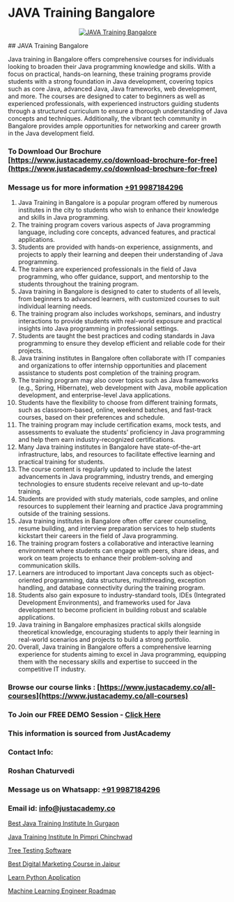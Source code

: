 # JAVA Training Bangalore

<p align="center">
  <a href="https://justacademy.co/course-detail/core-java-training">
    <img src="https://justacademy.co/storage2/course_image/1677245426_course_image.webp" alt="JAVA Training Bangalore">
  </a>
</p>
## JAVA Training Bangalore

Java training in Bangalore offers comprehensive courses for individuals looking to broaden their Java programming knowledge and skills. With a focus on practical, hands-on learning, these training programs provide students with a strong foundation in Java development, covering topics such as core Java, advanced Java, Java frameworks, web development, and more. The courses are designed to cater to beginners as well as experienced professionals, with experienced instructors guiding students through a structured curriculum to ensure a thorough understanding of Java concepts and techniques. Additionally, the vibrant tech community in Bangalore provides ample opportunities for networking and career growth in the Java development field.
### To Download Our Brochure [https://www.justacademy.co/download-brochure-for-free](https://www.justacademy.co/download-brochure-for-free)
### Message us for more information [+91 9987184296](https://api.whatsapp.com/send?phone=919987184296)
1) Java Training in Bangalore is a popular program offered by numerous institutes in the city to students who wish to enhance their knowledge and skills in Java programming.
2) The training program covers various aspects of Java programming language, including core concepts, advanced features, and practical applications.
3) Students are provided with hands-on experience, assignments, and projects to apply their learning and deepen their understanding of Java programming.
4) The trainers are experienced professionals in the field of Java programming, who offer guidance, support, and mentorship to the students throughout the training program.
5) Java training in Bangalore is designed to cater to students of all levels, from beginners to advanced learners, with customized courses to suit individual learning needs.
6) The training program also includes workshops, seminars, and industry interactions to provide students with real-world exposure and practical insights into Java programming in professional settings.
7) Students are taught the best practices and coding standards in Java programming to ensure they develop efficient and reliable code for their projects.
8) Java training institutes in Bangalore often collaborate with IT companies and organizations to offer internship opportunities and placement assistance to students post completion of the training program.
9) The training program may also cover topics such as Java frameworks (e.g., Spring, Hibernate), web development with Java, mobile application development, and enterprise-level Java applications.
10) Students have the flexibility to choose from different training formats, such as classroom-based, online, weekend batches, and fast-track courses, based on their preferences and schedule.
11) The training program may include certification exams, mock tests, and assessments to evaluate the students' proficiency in Java programming and help them earn industry-recognized certifications.
12) Many Java training institutes in Bangalore have state-of-the-art infrastructure, labs, and resources to facilitate effective learning and practical training for students.
13) The course content is regularly updated to include the latest advancements in Java programming, industry trends, and emerging technologies to ensure students receive relevant and up-to-date training.
14) Students are provided with study materials, code samples, and online resources to supplement their learning and practice Java programming outside of the training sessions.
15) Java training institutes in Bangalore often offer career counseling, resume building, and interview preparation services to help students kickstart their careers in the field of Java programming.
16) The training program fosters a collaborative and interactive learning environment where students can engage with peers, share ideas, and work on team projects to enhance their problem-solving and communication skills.
17) Learners are introduced to important Java concepts such as object-oriented programming, data structures, multithreading, exception handling, and database connectivity during the training program.
18) Students also gain exposure to industry-standard tools, IDEs (Integrated Development Environments), and frameworks used for Java development to become proficient in building robust and scalable applications.
19) Java training in Bangalore emphasizes practical skills alongside theoretical knowledge, encouraging students to apply their learning in real-world scenarios and projects to build a strong portfolio.
20) Overall, Java training in Bangalore offers a comprehensive learning experience for students aiming to excel in Java programming, equipping them with the necessary skills and expertise to succeed in the competitive IT industry.

### Browse our course links : [https://www.justacademy.co/all-courses](https://www.justacademy.co/all-courses) 
### To Join our FREE DEMO Session - [Click Here](https://www.justacademy.co/register-for-course-demo)


### This information is sourced from JustAcademy
### Contact Info:
### Roshan Chaturvedi
### Message us on Whatsapp: [+91 9987184296](https://api.whatsapp.com/send?phone=919987184296)
### Email id: [info@justacademy.co](mailto:info@justacademy.co)
                
[Best Java Training Institute In Gurgaon](https://www.linkedin.com/pulse/java-training-institute-gurgaon-justacademy-kolkata-kq0ie?trackingId=HE1wHIZZWKVAcNQH%2FTfFkA%3D%3D&lipi=urn%3Ali%3Apage%3Ad_flagship3_company_admin%3BZ3buGVXtSt2MpOd2OMz6cQ%3D%3D)

[Java Training Institute In Pimpri Chinchwad](https://www.linkedin.com/pulse/java-training-institute-pimpri-chinchwad-justacademy-sunnyvale-vp9qe?trackingId=fgSssQG%2FGonUi8o9OrfB%2FA%3D%3D&lipi=urn%3Ali%3Apage%3Ad_flagship3_company_admin%3B84%2Br3TF5Sai5zePv40hxgg%3D%3D)

[Tree Testing Software](https://medium.com/@namusn/tree-testing-software-277ee9071944)

[Best Digital Marketing Course in Jaipur](https://medium.com/@ranemanish460/best-digital-marketing-course-in-jaipur-dc2394252e6e)

[Learn Python Application](https://justacademyin.github.io/justacademy/learn-python-application)

[Machine Learning Engineer Roadmap](https://justacademyin.github.io/justacademy/machine-learning-engineer-roadmap)

